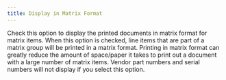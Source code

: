 ```yaml
---
title: Display in Matrix Format
---
```



Check this option to display the printed documents in matrix  format for matrix items. When this option is checked, line items that  are part of a matrix group will be printed in a matrix format. Printing  in matrix format can greatly reduce the amount of space/paper it takes  to print out a document with a large number of matrix items. Vendor part  numbers and serial numbers will not display if you select this option.
